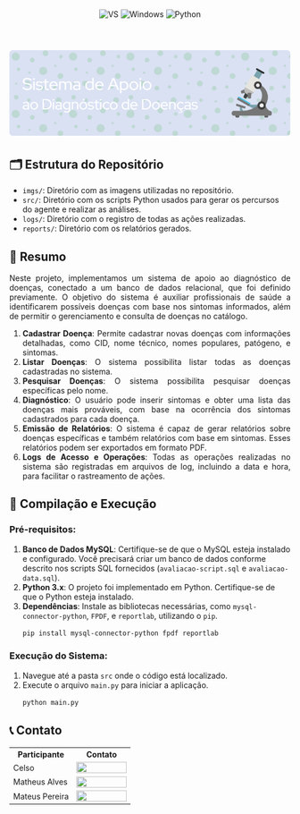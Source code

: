 <div align="center" style="display: inline_block">
  <img align="center" alt="VS" src="https://img.shields.io/badge/Visual_Studio_Code-0078D4?style=for-the-badge&logo=visual%20studio%20code&logoColor=white" />
  <img align="center" alt="Windows" src="https://img.shields.io/badge/Windows-0078D6?style=for-the-badge&logo=windows&logoColor=white" />
  <!-- <img align="center" alt="Linux" src="https://img.shields.io/badge/Linux-FCC624?style=for-the-badge&logo=linux&logoColor=black" />  -->
  <img align="center" alt="Python" src="https://img.shields.io/badge/Python-3776AB?style=for-the-badge&logo=python&logoColor=white" />
</div>


<br>
<h1 align="center">
    <a>
        <img alt="Banner" title="#Banner" style="object-fit: fill; width: 961px, height:200px;" src="imgs/github-header-image.png"/>
    </a>
</h1>

## 🗂️ Estrutura do Repositório

- `imgs/`: Diretório com as imagens utilizadas no repositório.
- `src/`: Diretório com os scripts Python usados para gerar os percursos do agente e realizar as análises.
- `logs/`: Diretório com o registro de todas as ações realizadas.
- `reports/`: Diretório com os relatórios gerados.

## 📝 Resumo

<div align="justify">

Neste projeto, implementamos um sistema de apoio ao diagnóstico de doenças, conectado a um banco de dados relacional, que foi definido previamente. O objetivo do sistema é auxiliar profissionais de saúde a identificarem possíveis doenças com base nos sintomas informados, além de permitir o gerenciamento e consulta de doenças no catálogo.

1. **Cadastrar Doença**: Permite cadastrar novas doenças com informações detalhadas, como CID, nome técnico, nomes populares, patógeno, e sintomas.
2. **Listar Doenças**: O sistema possibilita listar todas as doenças cadastradas no sistema.
3. **Pesquisar Doenças**: O sistema possibilita pesquisar doenças específicas pelo nome.
4. **Diagnóstico**: O usuário pode inserir sintomas e obter uma lista das doenças mais prováveis, com base na ocorrência dos sintomas cadastrados para cada doença.
5. **Emissão de Relatórios**: O sistema é capaz de gerar relatórios sobre doenças específicas e também relatórios com base em sintomas. Esses relatórios podem ser exportados em formato PDF.
6. **Logs de Acesso e Operações**: Todas as operações realizadas no sistema são registradas em arquivos de log, incluindo a data e hora, para facilitar o rastreamento de ações.

</div>

## 🔄 Compilação e Execução 

### Pré-requisitos:
1. **Banco de Dados MySQL**: Certifique-se de que o MySQL esteja instalado e configurado. Você precisará criar um banco de dados conforme descrito nos scripts SQL fornecidos (`avaliacao-script.sql` e `avaliacao-data.sql`).
2. **Python 3.x**: O projeto foi implementado em Python. Certifique-se de que o Python esteja instalado.
3. **Dependências**: Instale as bibliotecas necessárias, como `mysql-connector-python`, `FPDF`, e `reportlab`, utilizando o `pip`.
   ```bash
   pip install mysql-connector-python fpdf reportlab
   ```

### Execução do Sistema:
1. Navegue até a pasta `src` onde o código está localizado.
2. Execute o arquivo `main.py` para iniciar a aplicação.
   ```bash
   python main.py
   ```

## 📞 Contato

<table align="center">
  <tr>
    <th>Participante</th>
    <th>Contato</th>
  </tr>
  <tr>
    <td>Celso</td>
    <td><a href="https://t.me/celso_vsf"><img align="center" height="20px" width="90px" src="https://img.shields.io/badge/Telegram-2CA5E0?style=for-the-badge&logo=telegram&logoColor=white"/> </td>
  </tr>
   <tr>
    <td>Matheus Alves</td>
    <td><a href="https://t.me/"><img align="center" height="20px" width="90px" src="https://img.shields.io/badge/Telegram-2CA5E0?style=for-the-badge&logo=telegram&logoColor=white"/> </td>
  </tr>
   <tr>
    <td>Mateus Pereira</td>
    <td><a href="https://t.me/"><img align="center" height="20px" width="90px" src="https://img.shields.io/badge/Telegram-2CA5E0?style=for-the-badge&logo=telegram&logoColor=white"/> </td>
  </tr>
</table>